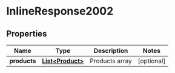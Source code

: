 

# InlineResponse2002

## Properties

Name | Type | Description | Notes
------------ | ------------- | ------------- | -------------
**products** | [**List&lt;Product&gt;**](Product.md) | Products array |  [optional]



